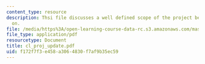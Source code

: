 ```yaml
---
content_type: resource
description: Thsi file discusses a well defined scope of the project being worked
  on.
file: /media/https%3A/open-learning-course-data-rc.s3.amazonaws.com/mas-961-ambient-intelligence-spring-2005/f172f7f3e458a3064830f7af9b35ec59_cl_proj_update.pdf
file_type: application/pdf
resourcetype: Document
title: cl_proj_update.pdf
uid: f172f7f3-e458-a306-4830-f7af9b35ec59
---
```

